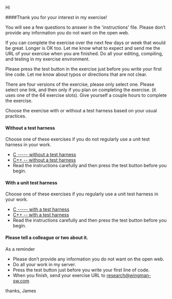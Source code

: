 Hi

####Thank you for your interest in my exercise! 

You will see a few questions to answer in the 'instructions' file.  Please don’t  provide any information you do not want on the open web.

If you can complete the exercise over the next few days or week that would be great.  Longer is OK too.  Let me know what to expect and send me the URL of your exercise when you are finished. Do all your editing, compiling, and testing in my exercise environment.

Please press the test button in the exercise just before you write your first line code. Let me know about typos or directions that are not clear.

There are four versions of the exercise, please only select one.  Please select one link, and then only if you plan on completing the exercise. (it uses one of the 64 exercise slots).  Give yourself a couple hours to complete the exercise.

Choose the exercise with or without a test harness based on your usual practices.

#### Without a test harness
Choose one of these exercises if you do not regularly use a unit test harness in your work.

* [C ----- without a test harness]()
* [C++ -- without a test harness]()
* Read the instructions carefully and then press the test button before you begin.

#### With a unit test harness

Choose one of these exercises if you regularly use a unit test harness in your work.

* [C ----- with a test harness]()
* [C++ -- with a test harness]()
* Read the instructions carefully and then press the test button before you begin.


#### Please tell a colleague or two about it.

As a reminder

* Please don’t provide any information you do not want on the open web.
* Do all your work in my server.
* Press the test button just before you write your first line of code.
* When you finish, send your exercise URL to research@wingman-sw.com

thanks, James

